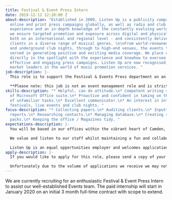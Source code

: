 ```yaml
---
title: Festival & Event Press Intern
date: 2019-12-12 12:28:00 Z
about-description: "Established in 2009, Listen Up is a publicity company offering
  online and print press campaigns globally, as well as radio and club services. With
  experience and an in-depth knowledge of the constantly evolving world of press,
  we ensure targeted promotion and exposure across digital and physical channels -
  both on an international and regional level - and consistently deliver results to
  clients in a diverse range of musical genres. \n\nFrom world-renowned festivals
  and underground club nights, through to high-end venues, the events team are well
  versed in generating positive and exciting media coverage. We place our clients
  directly in the spotlight with the experience and knowhow to oversee thoughtful,
  effective and engaging press campaigns. Listen Up are now recognised as one of the
  market leaders in the world of music promotion services. "
job-description: |-
  This role is to support the Festival & Events Press department on an intern level whose recent clients including the likes of Parklife, The Warehouse Project, South West Four, Annie Mac’s AMP Lost & Found, Malta Tourism Authority, Afro Nation, FLY Open Air, ANTS, O Beach Ibiza and Cafe Mambo.

  **Please note: this job is not an event management role and is strictly based around PR work.**
skills-description: "* Helpful, can do attitude.\n* Competent writing skills.\n* Knowledge
  of Microsoft Office suite.\n* Proactive and confident in taking on the challenge
  of unfamiliar tasks.\n* Excellent communicator.\n* An interest in international
  festivals, live events and club nights. "
focus-description: "* Collecting papers.\n* Auditing clients.\n* Inputting data into
  reports.\n* Researching contacts.\n* Managing database.\n* Creating reports / Press
  packs.\n* Keeping the office / Magazines tidy. "
expectations-description: |-
  You will be based in our offices within the vibrant heart of Camden, a few minutes’ walk from excellent transport links with the added delights of the world famous market.

  We value and listen to our staff whilst maintaining a fun and collaborative environment, encourage new ideas and offer career progression. Our staff events are legendary and you will be joining our well established team where you will be given genuine care and support from your colleagues and Directors.

  Listen Up is an equal opportunities employer and welcomes applications from all suitably qualified persons regardless of their race, sex, disability, religion/belief, sexual orientation or age.
apply-description: |-
  If you would like to apply for this role, please send a copy of your CV and cover letter to recruitment@listen-up.biz. **Applications without a cover letter will not be considered.**

  Unfortunately due to the volume of applications we receive we may not be able to respond to all applications but thank you for your interest in working with us, please keep an eye out on our website for any future opportunities.
---
```


We are currently recruiting for an enthusiastic Festival & Event Press Intern to assist our well-established Events team. The paid internship will start in January 2020 on an initial 3 month full-time contract with scope to extend.